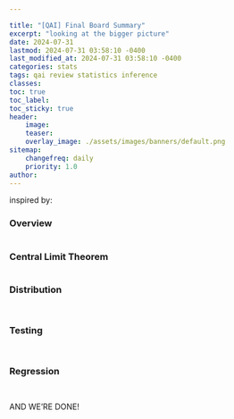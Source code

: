```yaml
---

title: "[QAI] Final Board Summary"
excerpt: "looking at the bigger picture"
date: 2024-07-31
lastmod: 2024-07-31 03:58:10 -0400
last_modified_at: 2024-07-31 03:58:10 -0400
categories: stats
tags: qai review statistics inference
classes:
toc: true
toc_label:
toc_sticky: true
header:
    image:
    teaser:
    overlay_image: ./assets/images/banners/default.png
sitemap:
    changefreq: daily
    priority: 1.0
author:
---
```


inspired by: 


### Overview


<figure>
                      <img src="https://res.cloudinary.com/df2rp6zoo/image/upload/v1722412744/brmr607m7vkeopv3cmp0.jpg" alt="">
                      <figcaption></figcaption>
                  </figure>


### Central Limit Theorem


<figure>
                      <img src="https://res.cloudinary.com/df2rp6zoo/image/upload/v1722412745/mzdosneuqoyjxsafwujb.jpg" alt="">
                      <figcaption></figcaption>
                  </figure>


### Distribution


<figure>
                      <img src="https://res.cloudinary.com/df2rp6zoo/image/upload/v1722412747/hbemkdb4yezf20wd59ot.jpg" alt="">
                      <figcaption></figcaption>
                  </figure>


<figure>
                      <img src="https://res.cloudinary.com/df2rp6zoo/image/upload/v1722412748/r3esturiohulesq6brq6.jpg" alt="">
                      <figcaption></figcaption>
                  </figure>


### Testing


<figure>
                      <img src="https://res.cloudinary.com/df2rp6zoo/image/upload/v1722412749/um3g9qwq3aw3jlnrzh7g.jpg" alt="">
                      <figcaption></figcaption>
                  </figure>


<figure>
                      <img src="https://res.cloudinary.com/df2rp6zoo/image/upload/v1722412750/w6lrft7t5ro1lyrliop2.jpg" alt="">
                      <figcaption></figcaption>
                  </figure>


### Regression


<figure>
                      <img src="https://res.cloudinary.com/df2rp6zoo/image/upload/v1722412751/oala5ii3ysatzbctpyoc.jpg" alt="">
                      <figcaption></figcaption>
                  </figure>


<figure>
                      <img src="https://res.cloudinary.com/df2rp6zoo/image/upload/v1722412752/rppthmqidus363uy9dok.jpg" alt="">
                      <figcaption></figcaption>
                  </figure>


AND WE’RE DONE!
